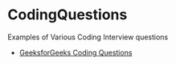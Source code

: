 # CodingQuestions
Examples of Various Coding Interview questions

* [GeeksforGeeks Coding Questions](https://www.geeksforgeeks.org/must-do-coding-questions-for-companies-like-amazon-microsoft-adobe/)

